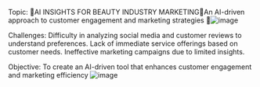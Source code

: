 Topic: AI INSIGHTS FOR BEAUTY INDUSTRY MARKETINGAn AI-driven approach to customer engagement and marketing strategies ![image](https://github.com/user-attachments/assets/90432f09-d993-4d24-a38b-11544fe041dd)

Challenges:
Difficulty in analyzing social media and customer reviews to understand preferences.
Lack of immediate service offerings based on customer needs.
Ineffective marketing campaigns due to limited insights.

Objective:
To create an AI-driven tool that enhances customer engagement and marketing efficiency
![image](https://github.com/user-attachments/assets/680a4794-e9f4-4173-9fe3-56fd0cbfc3df)
